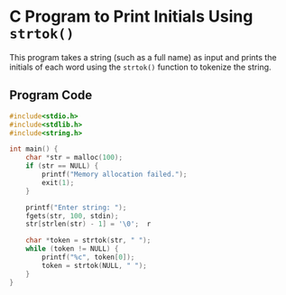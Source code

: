 # C Program to Print Initials Using `strtok()`

This program takes a string (such as a full name) as input and prints the initials of each word using the `strtok()` function to tokenize the string.

## Program Code

```c
#include<stdio.h>
#include<stdlib.h>
#include<string.h>

int main() {
    char *str = malloc(100);
    if (str == NULL) {
        printf("Memory allocation failed.");
        exit(1);
    }

    printf("Enter string: ");
    fgets(str, 100, stdin);
    str[strlen(str) - 1] = '\0';  r

    char *token = strtok(str, " ");
    while (token != NULL) {
        printf("%c", token[0]);  
        token = strtok(NULL, " ");
    }
}
```
